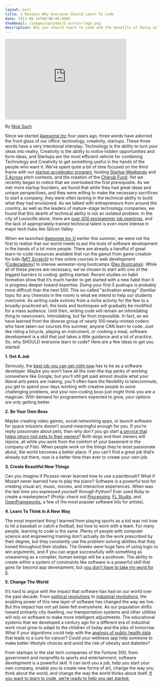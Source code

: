 ```yaml
---
layout: post
title: 5 Reasons Why Everyone Should Learn To Code
date: 2013-08-16T00:00:00.000Z
thumbnail: /images/uploads/5-across-logo.png
description: Why you should learn to code and the benefits of doing so
---
```


<iframe width="400" height="265" src="https://www.youtube.com/embed/g_ytoNfe83Y?rel=0" style="border-width:0;"> </iframe>

By [Nick Such](https://plus.google.com/+NickSuch/)
                                     
Since we started [Awesome Inc](http://awesomeinc.org/) four years ago, three words have adorned the front glass of our office: technology, creativity, startups. These three words have a very intentional interplay: Technology is the ability to turn your ideas into reality, Creativity is the ability to notice hidden opportunities and form ideas, and Startups are the most efficient vehicle for combining Technology and Creativity to get something useful in the hands of the people who want it. We’ve spent quite a bit of time focused on the third frame with our [startup accelerator program](http://accelerator.awesomeinc.org/), hosting [Startup Weekends](http://startupweekend.org/) and [5 Across](http://www.5across.org/) pitch contests, and the creation of the [Cherub Fund](http://cherubfund.org/). Yet we recently began to notice that we overlooked the first prerequisite. As we met more startup founders, we found that while they had great ideas and unique perspectives, and they were willing to make the necessary sacrifices to start a company, they were often lacking in the technical ability to build what they had envisioned. As we talked with entrepreneurs from around the country, as well as the leaders of mature-stage technology companies, we found that this dearth of technical ability is not an isolated problem. In the city of Louisville alone, there are [over 400 programmer job openings](http://www.codelouisville.org/), and the lack of appropriately-trained technical talent is even more intense in major tech hubs like Silicon Valley.

<!--more-->

When we launched [Awesome Inc U](http://awesomeincu.com/) earlier this summer, we were not the first to realize that our world needs to put the tools of software development in the hands of a lot more people. There are already a handful of great learn-to-code resources available that run the gamut from game creation for kids ([MIT Scratch](http://scratch.mit.edu/)) to free online courses in web development ([Codecademy](http://www.codecademy.com/)) to intense semester-long bootcamps ([Dev Bootcamp](http://devbootcamp.com/)). While all of these pieces are necessary, we’ve chosen to start with one of the biggest barriers to coding: getting started. Recent studies on habit formation show that it’s much harder to get started with a new habit than it is progress deeper toward expertise. Doing your first 5 pushups is probably more difficult than the next 500. This so-called "activation energy" (familiar topic for any chemists in the room) is what we intend to help our students overcome. As writing code evolves from a niche activity for the few to a broadly-practiced art, the tools and techniques will gradually be modified for a mass audience. Until then, writing code will remain an intimidating thing to newcomers. Intimidating, but far from impossible. In fact, as we have learned from the diverse group of nearly 100 newly-minted coders who have taken our courses this summer, anyone CAN learn to code. Just like riding a bicycle, playing an instrument, or cooking a meal, software development is a skill that just takes a little guidance and a lot of practice. So, why SHOULD everyone learn to code? Here are a few ideas to get you started:

**1. Get A Job**

Seriously, the [best job you can get right now](http://money.usnews.com/careers/best-jobs/software-developer) has to be as a software developer. Maybe you won’t have all the over-the-top perks of working somewhere like Google, but you’ll still get paid almost double what your liberal arts peers are making, you’ll often have the flexibility to telecommute, you get to spend your days working with creative people to solve challenging problems, and your non-coding boss just might think you are a magician. With demand for programmers expected to grow, your options are only getting better.

**2. Be Your Own Boss**

Maybe creating video games, social networking apps, or launch software for space missions doesn’t sound meaningful enough for you. If you’re really passionate about pets, then why don’t you go start [a service that helps return lost pets to their owners](http://tagapet.org/)? Both dogs and their owners will rejoice, all while you work from the comfort of your basement in the company of Fido. When people work on the things they’re most passionate about, the world becomes a better place. If you can’t find a great job that’s already out there, now is a better time than ever to create your own job.

**3. Create Beautiful New Things**

Can you imagine if Picasso never learned how to use a paintbrush? What if Mozart never learned how to play the piano? Software is a powerful tool for creating visual art, music, movies, and interactive experiences. When was the last time you expressed yourself through Python? Ever used Ruby to create a masterpiece? (Protip: check out [Processing](http://processing.org/), [FL Studio](http://www.image-line.com/documents/flstudio.html), and [OpenFrameworks](http://www.openframeworks.cc/), a few of the most popular software kits for artists).

**4. Learn To Think In A New Way**

The most important thing I learned from playing sports as a kid was not how to hit a baseball or catch a football, but how to work with a team. For many people, learning to code is the same. Plenty of people with computer science and engineering training don’t actually do the work prescribed by their degree, but they constantly use the problem-solving abilities that they honed throughout their studies. The Greeks were huge fans of using logic to win arguments, and if you can argue successfully with something as unwavering as a compiler, human beings will be a pushover. The ability to create within a system of constraints like software is a powerful skill that goes far beyond app development, but [you don’t have to take my word for it](http://www.youtube.com/watch?v=mCDkxUbalCw).

**5. Change The World**

It’s hard to argue with the impact that software has had on our world over the past decade. From [political revolutions](http://en.wikipedia.org/wiki/Arab_Spring) to [industrial revolutions](http://online.wsj.com/article/SB10001424053111903480904576512250915629460.html), the enabling power of this new layer of software has changed the way we live. But this impact has not yet been felt everywhere. As our population shifts toward primarily city dwelling, our transportation systems and other utilities will rely on software to make more intelligent adjustments. The educational systems that we developed a century ago for a different era of industrial work must grow to adapt to the children of today and the jobs of tomorrow. What if your algorithms could help with the [analysis of public health data](http://www.knightfoundation.org/press-room/press-release/knight-news-challenge-health-data-contest-opens/) that leads to a cure for cancer? Could your wellness app help someone to make better lifestyle choices and avoid the risk of obesity and diabetes?

From startups to the star tech companies of the Fortune 500, from government and nonprofits to sports and entertainment, software development is a powerful skill. It can land you a job, help you start your own company, enable you to create new forms of art, change the way you think about the world, and change the way the world thinks about itself. [If you want to learn to code, we’re ready to help you get started.](http://awesomeincu.com/)
